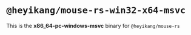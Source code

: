 # `@heyikang/mouse-rs-win32-x64-msvc`

This is the **x86_64-pc-windows-msvc** binary for `@heyikang/mouse-rs`
